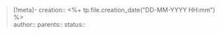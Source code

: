 > [!meta]-
> creation:: <%+ tp.file.creation_date("DD-MM-YYYY HH:mm") %>  
> author:: 
> parents:: 
> status:: 
